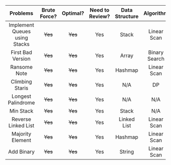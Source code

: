 | Problems                                       | Brute Force? |    Optimal?     | Need to Review?  | Data Structure  | Algorithm   | Strategy     |
| :----:                                         |    :----:    |     :----:      |   :----:         |   :----:        | :----:      | :----:       |
| Implement Queues using Stacks                  |  ~~Yes~~     |   ~~Yes~~       |    Yes           |  Stack          | Linear Scan |  N/A         |
| First Bad Version                              |  ~~Yes~~     |   ~~Yes~~       |    Yes           |  Array          | Binary Search |  N/A       |
| Ransome Note                                   |  ~~Yes~~     |   ~~Yes~~       |    Yes           |  Hashmap        | Linear Scan   |  N/A       |
| Climbing Staris                                |  ~~Yes~~     |   ~~Yes~~       |    Yes           |  N/A            | DP           | DP |
| Longest Palindrome                             |  ~~Yes~~     |   ~~Yes~~       |    Yes           |  N/A            | N/A            | N/A |
| Min Stack                                      |  ~~Yes~~     |   ~~Yes~~       |    Yes           |  Stack          | N/A            | N/A |
| Reverse Linked List                            |  ~~Yes~~     |   ~~Yes~~       |    Yes           |  Linked List    | Linear Scan    | Two Pointers |
| Majority Element                               |  ~~Yes~~     |   ~~Yes~~       |    Yes           |  Hashmap       | Linear Scan    | N/A |
| Add Binary                               |  ~~Yes~~     |   ~~Yes~~       |    Yes           |  String       | Linear Scan    | N/A |

